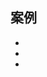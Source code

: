 ## 案例
* [](../docs/xslt-case.md)
* [](../docs/stupid-singleton.md)
* [](../docs/simple-date-format-thread-safe.md)
